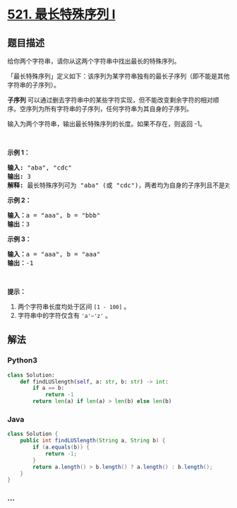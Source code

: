 # [521. 最长特殊序列 Ⅰ](https://leetcode-cn.com/problems/longest-uncommon-subsequence-i)



## 题目描述

<!-- 这里写题目描述 -->

<p>给你两个字符串，请你从这两个字符串中找出最长的特殊序列。</p>

<p>「最长特殊序列」定义如下：该序列为某字符串独有的最长子序列（即不能是其他字符串的子序列）。</p>

<p><strong>子序列</strong> 可以通过删去字符串中的某些字符实现，但不能改变剩余字符的相对顺序。空序列为所有字符串的子序列，任何字符串为其自身的子序列。</p>

<p>输入为两个字符串，输出最长特殊序列的长度。如果不存在，则返回 -1。</p>

<p>&nbsp;</p>

<p><strong>示例 1：</strong></p>

<pre><strong>输入:</strong> &quot;aba&quot;, &quot;cdc&quot;
<strong>输出:</strong> 3
<strong>解释:</strong> 最长特殊序列可为 &quot;aba&quot; (或 &quot;cdc&quot;)，两者均为自身的子序列且不是对方的子序列。</pre>

<p><strong>示例 2：</strong></p>

<pre><strong>输入：</strong>a = &quot;aaa&quot;, b = &quot;bbb&quot;
<strong>输出：</strong>3
</pre>

<p><strong>示例 3：</strong></p>

<pre><strong>输入：</strong>a = &quot;aaa&quot;, b = &quot;aaa&quot;
<strong>输出：</strong>-1
</pre>

<p>&nbsp;</p>

<p><strong>提示：</strong></p>

<ol>
	<li>两个字符串长度均处于区间&nbsp;<code>[1 - 100]</code> 。</li>
	<li>字符串中的字符仅含有&nbsp;<code>&#39;a&#39;~&#39;z&#39;</code> 。</li>
</ol>


## 解法

<!-- 这里可写通用的实现逻辑 -->

<!-- tabs:start -->

### **Python3**

<!-- 这里可写当前语言的特殊实现逻辑 -->

```python
class Solution:
    def findLUSlength(self, a: str, b: str) -> int:
        if a == b:
            return -1
        return len(a) if len(a) > len(b) else len(b)
```

### **Java**

<!-- 这里可写当前语言的特殊实现逻辑 -->

```java
class Solution {
    public int findLUSlength(String a, String b) {
        if (a.equals(b)) {
            return -1;
        }
        return a.length() > b.length() ? a.length() : b.length();
    }
}
```

### **...**

```

```

<!-- tabs:end -->
